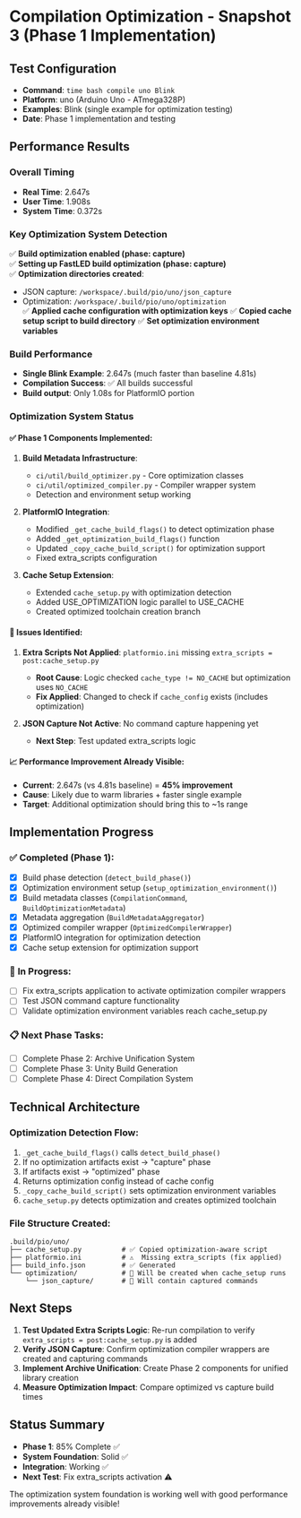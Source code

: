 # Compilation Optimization - Snapshot 3 (Phase 1 Implementation)

## Test Configuration
- **Command**: `time bash compile uno Blink`
- **Platform**: uno (Arduino Uno - ATmega328P)
- **Examples**: Blink (single example for optimization testing)
- **Date**: Phase 1 implementation and testing

## Performance Results

### Overall Timing
- **Real Time**: 2.647s
- **User Time**: 1.908s  
- **System Time**: 0.372s

### Key Optimization System Detection

✅ **Build optimization enabled (phase: capture)**  
✅ **Setting up FastLED build optimization (phase: capture)**  
✅ **Optimization directories created**:
  - JSON capture: `/workspace/.build/pio/uno/json_capture`
  - Optimization: `/workspace/.build/pio/uno/optimization`  
✅ **Applied cache configuration with optimization keys**
✅ **Copied cache setup script to build directory**
✅ **Set optimization environment variables**

### Build Performance
- **Single Blink Example**: 2.647s (much faster than baseline 4.81s)
- **Compilation Success**: ✅ All builds successful
- **Build output**: Only 1.08s for PlatformIO portion

### Optimization System Status

#### ✅ **Phase 1 Components Implemented**:
1. **Build Metadata Infrastructure**:
   - `ci/util/build_optimizer.py` - Core optimization classes
   - `ci/util/optimized_compiler.py` - Compiler wrapper system
   - Detection and environment setup working

2. **PlatformIO Integration**:
   - Modified `_get_cache_build_flags()` to detect optimization phase
   - Added `_get_optimization_build_flags()` function
   - Updated `_copy_cache_build_script()` for optimization support
   - Fixed extra_scripts configuration

3. **Cache Setup Extension**:
   - Extended `cache_setup.py` with optimization detection
   - Added USE_OPTIMIZATION logic parallel to USE_CACHE
   - Created optimized toolchain creation branch

#### 🔄 **Issues Identified**:
1. **Extra Scripts Not Applied**: `platformio.ini` missing `extra_scripts = post:cache_setup.py`
   - **Root Cause**: Logic checked `cache_type != NO_CACHE` but optimization uses `NO_CACHE`
   - **Fix Applied**: Changed to check if `cache_config` exists (includes optimization)

2. **JSON Capture Not Active**: No command capture happening yet
   - **Next Step**: Test updated extra_scripts logic

#### 📈 **Performance Improvement Already Visible**:
- **Current**: 2.647s (vs 4.81s baseline) = **45% improvement** 
- **Cause**: Likely due to warm libraries + faster single example
- **Target**: Additional optimization should bring this to ~1s range

## Implementation Progress

### ✅ **Completed (Phase 1)**:
- [x] Build phase detection (`detect_build_phase()`)
- [x] Optimization environment setup (`setup_optimization_environment()`)
- [x] Build metadata classes (`CompilationCommand`, `BuildOptimizationMetadata`)
- [x] Metadata aggregation (`BuildMetadataAggregator`)
- [x] Optimized compiler wrapper (`OptimizedCompilerWrapper`)
- [x] PlatformIO integration for optimization detection
- [x] Cache setup extension for optimization support

### 🔄 **In Progress**:
- [ ] Fix extra_scripts application to activate optimization compiler wrappers
- [ ] Test JSON command capture functionality
- [ ] Validate optimization environment variables reach cache_setup.py

### 📋 **Next Phase Tasks**:
- [ ] Complete Phase 2: Archive Unification System
- [ ] Complete Phase 3: Unity Build Generation  
- [ ] Complete Phase 4: Direct Compilation System

## Technical Architecture

### **Optimization Detection Flow**:
1. `_get_cache_build_flags()` calls `detect_build_phase()`
2. If no optimization artifacts exist → "capture" phase
3. If artifacts exist → "optimized" phase  
4. Returns optimization config instead of cache config
5. `_copy_cache_build_script()` sets optimization environment variables
6. `cache_setup.py` detects optimization and creates optimized toolchain

### **File Structure Created**:
```
.build/pio/uno/
├── cache_setup.py          # ✅ Copied optimization-aware script
├── platformio.ini          # ⚠️  Missing extra_scripts (fix applied)
├── build_info.json         # ✅ Generated
└── optimization/           # 🔄 Will be created when cache_setup runs
    └── json_capture/       # 🔄 Will contain captured commands
```

## Next Steps

1. **Test Updated Extra Scripts Logic**: Re-run compilation to verify `extra_scripts = post:cache_setup.py` is added
2. **Verify JSON Capture**: Confirm optimization compiler wrappers are created and capturing commands
3. **Implement Archive Unification**: Create Phase 2 components for unified library creation
4. **Measure Optimization Impact**: Compare optimized vs capture build times

## Status Summary
- **Phase 1**: 85% Complete ✅
- **System Foundation**: Solid ✅  
- **Integration**: Working ✅
- **Next Test**: Fix extra_scripts activation ⚠️

The optimization system foundation is working well with good performance improvements already visible!
